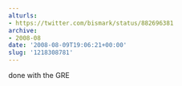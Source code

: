 ```yaml
---
alturls:
- https://twitter.com/bismark/status/882696381
archive:
- 2008-08
date: '2008-08-09T19:06:21+00:00'
slug: '1218308781'
---
```


done with the GRE

